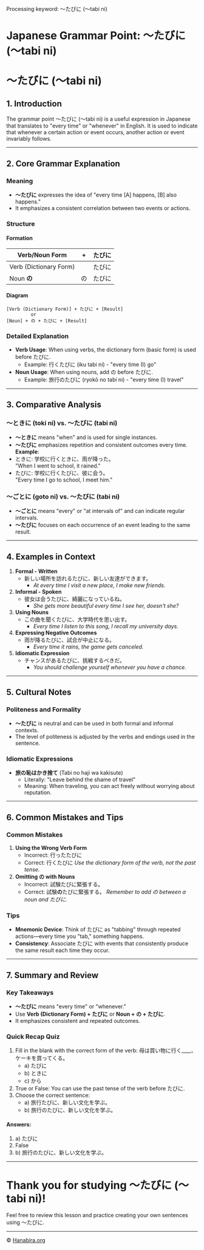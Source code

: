 Processing keyword: ～たびに (〜tabi ni)
# Japanese Grammar Point: ～たびに (〜tabi ni)
# ～たびに (〜tabi ni)
## 1. Introduction
The grammar point ～たびに (〜tabi ni) is a useful expression in Japanese that translates to "every time" or "whenever" in English. It is used to indicate that whenever a certain action or event occurs, another action or event invariably follows.

---
## 2. Core Grammar Explanation
### Meaning
- **～たびに** expresses the idea of "every time [A] happens, [B] also happens."
- It emphasizes a consistent correlation between two events or actions.
### Structure
#### Formation
| **Verb/Noun Form**         | +           | **たびに** |
| -------------------------- | ----------- | ---------- |
| Verb (Dictionary Form)     |             | たびに      |
| Noun **の**                | の          | たびに      |
#### Diagram
```
[Verb (Dictionary Form)] + たびに + [Result]
         or
[Noun] + の + たびに + [Result]
```
### Detailed Explanation
- **Verb Usage**: When using verbs, the dictionary form (basic form) is used before たびに.
  - Example: 行くたびに (iku tabi ni) - "every time (I) go"
- **Noun Usage**: When using nouns, add の before たびに.
  - Example: 旅行のたびに (ryokō no tabi ni) - "every time (I) travel"
---
## 3. Comparative Analysis
### ～ときに (toki ni) vs. ～たびに (tabi ni)
- **～ときに** means "when" and is used for single instances.
- **～たびに** emphasizes repetition and consistent outcomes every time.
**Example**:
- ときに: 学校に行くときに、雨が降った。  
  "When I went to school, it rained."
- たびに: 学校に行くたびに、彼に会う。  
  "Every time I go to school, I meet him."
### ～ごとに (goto ni) vs. ～たびに (tabi ni)
- **～ごとに** means "every" or "at intervals of" and can indicate regular intervals.
- **～たびに** focuses on each occurrence of an event leading to the same result.
---
## 4. Examples in Context
1. **Formal - Written**
   - 新しい場所を訪れるたびに、新しい友達ができます。
     - _At every time I visit a new place, I make new friends._
2. **Informal - Spoken**
   - 彼女は会うたびに、綺麗になっているね。
     - _She gets more beautiful every time I see her, doesn't she?_
3. **Using Nouns**
   - この曲を聞くたびに、大学時代を思い出す。
     - _Every time I listen to this song, I recall my university days._
4. **Expressing Negative Outcomes**
   - 雨が降るたびに、試合が中止になる。
     - _Every time it rains, the game gets canceled._
5. **Idiomatic Expression**
   - チャンスがあるたびに、挑戦するべきだ。
     - _You should challenge yourself whenever you have a chance._
---
## 5. Cultural Notes
### Politeness and Formality
- **～たびに** is neutral and can be used in both formal and informal contexts.
- The level of politeness is adjusted by the verbs and endings used in the sentence.
### Idiomatic Expressions
- **旅の恥はかき捨て** (Tabi no haji wa kakisute)
  - Literally: "Leave behind the shame of travel"
  - Meaning: When traveling, you can act freely without worrying about reputation.
---
## 6. Common Mistakes and Tips
### Common Mistakes
1. **Using the Wrong Verb Form**
   - Incorrect: 行ったたびに
   - Correct: 行くたびに
   _Use the dictionary form of the verb, not the past tense._
2. **Omitting の with Nouns**
   - Incorrect: 試験たびに緊張する。
   - Correct: 試験**の**たびに緊張する。
   _Remember to add の between a noun and たびに._
### Tips
- **Mnemonic Device**: Think of たびに as "tabbing" through repeated actions—every time you "tab," something happens.
- **Consistency**: Associate たびに with events that consistently produce the same result each time they occur.
---
## 7. Summary and Review
### Key Takeaways
- **～たびに** means "every time" or "whenever."
- Use **Verb (Dictionary Form) + たびに** or **Noun + の + たびに**.
- It emphasizes consistent and repeated outcomes.
### Quick Recap Quiz
1. Fill in the blank with the correct form of the verb:
   母は買い物に行く____、ケーキを買ってくる。
   - a) たびに
   - b) ときに
   - c) から
2. True or False:
   You can use the past tense of the verb before たびに.
3. Choose the correct sentence:
   - a) 旅行たびに、新しい文化を学ぶ。
   - b) 旅行のたびに、新しい文化を学ぶ。
#### Answers:
1. a) たびに
2. False
3. b) 旅行のたびに、新しい文化を学ぶ。
---
# Thank you for studying ～たびに (〜tabi ni)!
Feel free to review this lesson and practice creating your own sentences using ～たびに.


---

© [Hanabira.org](https://hanabira.org)
